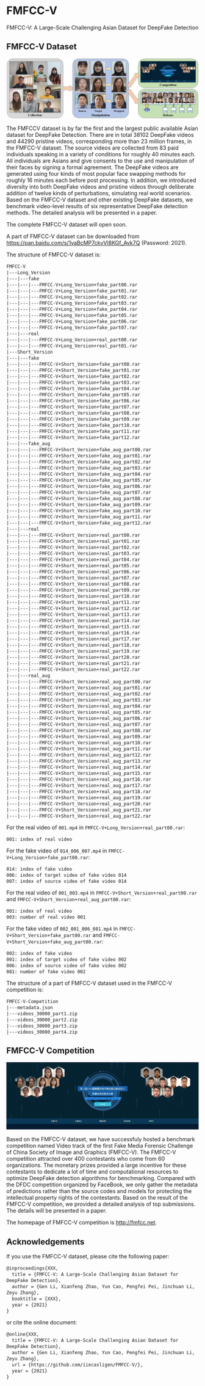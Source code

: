 # FMFCC-V

FMFCC-V: A Large-Scale Challenging Asian Dataset for DeepFake Detection

## FMFCC-V Dataset

![FMFCC-V-Dataset](images/fig01.jpg)

The FMFCCV dataset is by far the first and the largest public available Asian dataset for DeepFake Detection. There are in total 38102 DeepFake videos and 44290 pristine videos, corresponding more than 23 million frames, in the FMFCC-V dataset. The source videos are collected from 83 paid individuals speaking in a variety of conditions for roughly 40 minutes each. All individuals are Asians and give consents to the use and manipulation of their faces by signing a formal agreement. The DeepFake videos are generated using four kinds of most popular face swapping methods for roughly 16 minutes each before post processing. In addition, we introduced diversity into both DeepFake videos and pristine videos through deliberate addition of twelve kinds of perturbations, simulating real world scenarios. Based on the FMFCC-V dataset and other existing DeepFake datasets, we benchmark video-level results of six representative DeepFake detection methods. The detailed analysis will be presented in a paper.

The complete FMFCC-V dataset will open soon.

A part of FMFCC-V dataset can be downloaded from https://pan.baidu.com/s/1yaBcMP7ckvVI8KGf_Avk7Q (Password: 2021).

The structure of FMFCC-V dataset is:
```
FMFCC-V
|---Long_Version
|---|---fake
|---|---|---FMFCC-V+Long_Version+fake_part00.rar
|---|---|---FMFCC-V+Long_Version+fake_part01.rar
|---|---|---FMFCC-V+Long_Version+fake_part02.rar
|---|---|---FMFCC-V+Long_Version+fake_part03.rar
|---|---|---FMFCC-V+Long_Version+fake_part04.rar
|---|---|---FMFCC-V+Long_Version+fake_part05.rar
|---|---|---FMFCC-V+Long_Version+fake_part06.rar
|---|---|---FMFCC-V+Long_Version+fake_part07.rar
|---|---real
|---|---|---FMFCC-V+Long_Version+real_part00.rar
|---|---|---FMFCC-V+Long_Version+real_part01.rar
|---Short_Version
|---|---fake
|---|---|---FMFCC-V+Short_Version+fake_part00.rar
|---|---|---FMFCC-V+Short_Version+fake_part01.rar
|---|---|---FMFCC-V+Short_Version+fake_part02.rar
|---|---|---FMFCC-V+Short_Version+fake_part03.rar
|---|---|---FMFCC-V+Short_Version+fake_part04.rar
|---|---|---FMFCC-V+Short_Version+fake_part05.rar
|---|---|---FMFCC-V+Short_Version+fake_part06.rar
|---|---|---FMFCC-V+Short_Version+fake_part07.rar
|---|---|---FMFCC-V+Short_Version+fake_part08.rar
|---|---|---FMFCC-V+Short_Version+fake_part09.rar
|---|---|---FMFCC-V+Short_Version+fake_part10.rar
|---|---|---FMFCC-V+Short_Version+fake_part11.rar
|---|---|---FMFCC-V+Short_Version+fake_part12.rar
|---|---fake_aug
|---|---|---FMFCC-V+Short_Version+fake_aug_part00.rar
|---|---|---FMFCC-V+Short_Version+fake_aug_part01.rar
|---|---|---FMFCC-V+Short_Version+fake_aug_part02.rar
|---|---|---FMFCC-V+Short_Version+fake_aug_part03.rar
|---|---|---FMFCC-V+Short_Version+fake_aug_part04.rar
|---|---|---FMFCC-V+Short_Version+fake_aug_part05.rar
|---|---|---FMFCC-V+Short_Version+fake_aug_part06.rar
|---|---|---FMFCC-V+Short_Version+fake_aug_part07.rar
|---|---|---FMFCC-V+Short_Version+fake_aug_part08.rar
|---|---|---FMFCC-V+Short_Version+fake_aug_part09.rar
|---|---|---FMFCC-V+Short_Version+fake_aug_part10.rar
|---|---|---FMFCC-V+Short_Version+fake_aug_part11.rar
|---|---|---FMFCC-V+Short_Version+fake_aug_part12.rar
|---|---real
|---|---|---FMFCC-V+Short_Version+real_part00.rar
|---|---|---FMFCC-V+Short_Version+real_part01.rar
|---|---|---FMFCC-V+Short_Version+real_part02.rar
|---|---|---FMFCC-V+Short_Version+real_part03.rar
|---|---|---FMFCC-V+Short_Version+real_part04.rar
|---|---|---FMFCC-V+Short_Version+real_part05.rar
|---|---|---FMFCC-V+Short_Version+real_part06.rar
|---|---|---FMFCC-V+Short_Version+real_part07.rar
|---|---|---FMFCC-V+Short_Version+real_part08.rar
|---|---|---FMFCC-V+Short_Version+real_part09.rar
|---|---|---FMFCC-V+Short_Version+real_part10.rar
|---|---|---FMFCC-V+Short_Version+real_part11.rar
|---|---|---FMFCC-V+Short_Version+real_part12.rar
|---|---|---FMFCC-V+Short_Version+real_part13.rar
|---|---|---FMFCC-V+Short_Version+real_part14.rar
|---|---|---FMFCC-V+Short_Version+real_part15.rar
|---|---|---FMFCC-V+Short_Version+real_part16.rar
|---|---|---FMFCC-V+Short_Version+real_part17.rar
|---|---|---FMFCC-V+Short_Version+real_part18.rar
|---|---|---FMFCC-V+Short_Version+real_part19.rar
|---|---|---FMFCC-V+Short_Version+real_part20.rar
|---|---|---FMFCC-V+Short_Version+real_part21.rar
|---|---|---FMFCC-V+Short_Version+real_part22.rar
|---|---real_aug
|---|---|---FMFCC-V+Short_Version+real_aug_part00.rar
|---|---|---FMFCC-V+Short_Version+real_aug_part01.rar
|---|---|---FMFCC-V+Short_Version+real_aug_part02.rar
|---|---|---FMFCC-V+Short_Version+real_aug_part03.rar
|---|---|---FMFCC-V+Short_Version+real_aug_part04.rar
|---|---|---FMFCC-V+Short_Version+real_aug_part05.rar
|---|---|---FMFCC-V+Short_Version+real_aug_part06.rar
|---|---|---FMFCC-V+Short_Version+real_aug_part07.rar
|---|---|---FMFCC-V+Short_Version+real_aug_part08.rar
|---|---|---FMFCC-V+Short_Version+real_aug_part09.rar
|---|---|---FMFCC-V+Short_Version+real_aug_part10.rar
|---|---|---FMFCC-V+Short_Version+real_aug_part11.rar
|---|---|---FMFCC-V+Short_Version+real_aug_part12.rar
|---|---|---FMFCC-V+Short_Version+real_aug_part13.rar
|---|---|---FMFCC-V+Short_Version+real_aug_part14.rar
|---|---|---FMFCC-V+Short_Version+real_aug_part15.rar
|---|---|---FMFCC-V+Short_Version+real_aug_part16.rar
|---|---|---FMFCC-V+Short_Version+real_aug_part17.rar
|---|---|---FMFCC-V+Short_Version+real_aug_part18.rar
|---|---|---FMFCC-V+Short_Version+real_aug_part19.rar
|---|---|---FMFCC-V+Short_Version+real_aug_part20.rar
|---|---|---FMFCC-V+Short_Version+real_aug_part21.rar
|---|---|---FMFCC-V+Short_Version+real_aug_part22.rar
```
For the real video of `001.mp4` in `FMFCC-V+Long_Version+real_part00.rar`:
```
001: index of real video
```
For the fake video of `014_006_007.mp4` in `FMFCC-V+Long_Version+fake_part00.rar`:
```
014: index of fake video
006: index of target video of fake video 014
007: index of source video of fake video 014
```
For the real video of `001_003.mp4` in `FMFCC-V+Short_Version+real_part00.rar` and `FMFCC-V+Short_Version+real_aug_part00.rar`:
```
001: index of real video
003: number of real video 001
```
For the fake video of `002_001_006_081.mp4` in `FMFCC-V+Short_Version+fake_part00.rar` and `FMFCC-V+Short_Version+fake_aug_part00.rar`:
```
002: index of fake video
001: index of target video of fake video 002
006: index of source video of fake video 002
081: number of fake video 002
```
The structure of a part of FMFCC-V dataset used in the FMFCC-V competition is:
```
FMFCC-V-Competition
|---metadata.json
|---videos_30000_part1.zip
|---videos_30000_part2.zip
|---videos_30000_part3.zip
|---videos_30000_part4.zip
```

## FMFCC-V Competition

![FMFCC-V-Competition](images/fig02.jpg)

Based on the FMFCC-V dataset, we have successfuly hosted a benchmark competition named Video track of the first Fake Media Forensic Challenge of China Society of Image and Graphics (FMFCC-V). The FMFCC-V competition attracted over 400 contestants who come from 60 organizations. The monetary prizes provided a large incentive for these contestants to dedicate a lot of time and computational resources to optimize DeepFake detection algorithms for benchmarking. Compared with the DFDC competition organized by FaceBook, we only gather the metadata of predictions rather than the source codes and models for protecting the intellectual property rights of the contestants. Based on the result of the FMFCC-V competition, we provided a detailed analysis of top submissions. The details will be presented in a paper.

The homepage of FMFCC-V competition is http://fmfcc.net.

## Acknowledgements

If you use the FMFCC-V dataset, please cite the following paper:
```
@inproceedings{XXX,
  title = {FMFCC-V: A Large-Scale Challenging Asian Dataset for DeepFake Detection},
  author = {Gen Li, Xianfeng Zhao, Yun Cao, Pengfei Pei, Jinchuan Li, Zeyu Zhang},
  booktitle = {XXX},
  year = {2021}
}
```
or cite the online document:
```
@online{XXX,
  title = {FMFCC-V: A Large-Scale Challenging Asian Dataset for DeepFake Detection},
  author = {Gen Li, Xianfeng Zhao, Yun Cao, Pengfei Pei, Jinchuan Li, Zeyu Zhang},
  url = {https://github.com/iiecasligen/FMFCC-V/},
  year = {2021}
}
```
